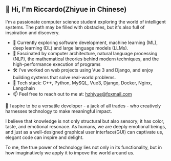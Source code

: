 ## 👋 Hi, I'm Riccardo(Zhiyue in Chinese) 

I'm a passionate computer science student exploring the world of intelligent systems. The path may be filled with obstacles, but it's also full of inspiration and discovery.


- 🌱 Currently exploring software development, machine learning (ML), deep learning (DL) and large language models (LLMs).
- 👋 Fascinated by computer architecture, natural language processing (NLP), the mathematical theories behind modern techniques, and the high-performance execution of programs
- 🛠️ I’ve worked on web projects using Vue 3 and Django, and enjoy building systems that solve real-world problems.
- 🧰 Tech stack: C++, Python, MySQL, Vue3, Django, Docker, Nginx, Langchain
- 📫 Feel free to reach out to me at: hzhiyue@foxmail.com

💭 I aspire to be a versatile developer - a jack of all trades - who creatively harnesses technology to make meaningful impact.


I believe that knowledge is not only structural but also sensory; it has color, taste, and emotional resonace. As humans, we are deeply emotional beings, and just as a well-designed graphical user interface(GUI) can captivate us, elegant code can inspire and delight.


To me, the true power of technology lies not only in its functionality, but in how imaginatively we apply it to impove the world around us.
